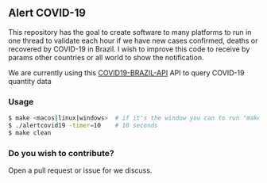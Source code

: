 ## Alert COVID-19
This repository has the goal to create software to many platforms to run in one thread to validate each hour if we have new cases confirmed, deaths or recovered by COVID-19 in Brazil. I wish to improve this code to receive by params other countries or all world to show the notification.

We are currently using this [COVID19-BRAZIL-API](https://covid19-brazil-api-docs.now.sh/) API to query COVID-19 quantity data


### Usage
```bash
$ make <macos|linux|windows>  # if it's the window you can to run "make zip"
$ ./alertcovid19 -timer=10    # 10 seconds
$ make clean
```


### Do you wish to contribute?
Open a pull request or issue for we discuss.